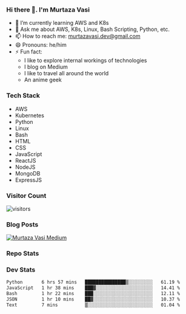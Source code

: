 ### Hi there 👋. I'm Murtaza Vasi

- 🌱 I’m currently learning AWS and K8s
- 💬 Ask me about AWS, K8s, Linux, Bash Scripting, Python, etc.
- 📫 How to reach me: murtazavasi.dev@gmail.com
- 😄 Pronouns: he/him
- ⚡ Fun fact:
  - I like to explore internal workings of technologies
  - I blog on Medium
  - I like to travel all around the world
  - An anime geek

### Tech Stack

- AWS
- Kubernetes
- Python
- Linux
- Bash
- HTML
- CSS
- JavaScript
- ReactJS
- NodeJS
- MongoDB
- ExpressJS

### Visitor Count

![visitors](https://visitor-badge.glitch.me/badge?page_id=murtazavasi.visitor-badge&left_color=green&right_color=red)

### Blog Posts

[![Murtaza Vasi Medium](https://github-readme-medium.vercel.app/?username=murtazavasi.dev&limit=3)](https://medium.com/@murtazavasi.dev)

### Repo Stats

### Dev Stats

<!--START_SECTION:waka-->

```txt
Python       6 hrs 57 mins   ███████████████▒░░░░░░░░░   61.19 %
JavaScript   1 hr 38 mins    ███▓░░░░░░░░░░░░░░░░░░░░░   14.41 %
Bash         1 hr 22 mins    ███░░░░░░░░░░░░░░░░░░░░░░   12.11 %
JSON         1 hr 10 mins    ██▓░░░░░░░░░░░░░░░░░░░░░░   10.37 %
Text         7 mins          ▒░░░░░░░░░░░░░░░░░░░░░░░░   01.04 %
```

<!--END_SECTION:waka-->
